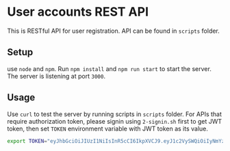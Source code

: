 # User accounts REST API

This is RESTful API for user registration. API can be found in `scripts` folder.

## Setup

use `node` and `npm`. Run `npm install` and `npm run start` to start the server. The server is listening at port `3000`.

## Usage

Use `curl` to test the server by running scripts in `scripts` folder. For APIs that require authorization token, please signin using `2-signin.sh` first to get JWT token, then set `TOKEN` environment variable with JWT token as its value.

```sh
export TOKEN="eyJhbGciOiJIUzI1NiIsInR5cCI6IkpXVCJ9.eyJ1c2VySWQiOiIyNmYzMjJlOS1jZDU1LTQ1NGUtYTBjNC1kZGU..."
```
